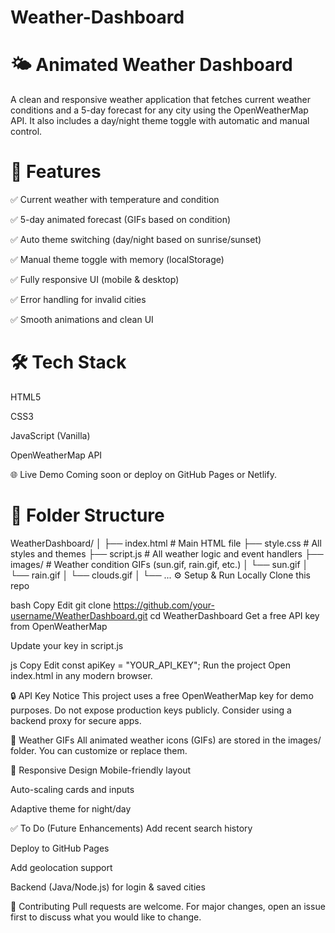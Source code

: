 # Weather-Dashboard
# 🌤️ Animated Weather Dashboard
A clean and responsive weather application that fetches current weather conditions and a 5-day forecast for any city using the OpenWeatherMap API. It also includes a day/night theme toggle with automatic and manual control.



# 🚀 Features
✅ Current weather with temperature and condition

✅ 5-day animated forecast (GIFs based on condition)

✅ Auto theme switching (day/night based on sunrise/sunset)

✅ Manual theme toggle with memory (localStorage)

✅ Fully responsive UI (mobile & desktop)

✅ Error handling for invalid cities

✅ Smooth animations and clean UI

# 🛠️ Tech Stack
HTML5

CSS3

JavaScript (Vanilla)

OpenWeatherMap API

🌐 Live Demo
Coming soon or deploy on GitHub Pages or Netlify.

# 📁 Folder Structure

WeatherDashboard/
│
├── index.html          # Main HTML file
├── style.css           # All styles and themes
├── script.js           # All weather logic and event handlers
├── images/             # Weather condition GIFs (sun.gif, rain.gif, etc.)
│   └── sun.gif
│   └── rain.gif
│   └── clouds.gif
│   └── ...
⚙️ Setup & Run Locally
Clone this repo

bash
Copy
Edit
git clone https://github.com/your-username/WeatherDashboard.git
cd WeatherDashboard
Get a free API key from OpenWeatherMap

Update your key in script.js

js
Copy
Edit
const apiKey = "YOUR_API_KEY";
Run the project
Open index.html in any modern browser.

🔒 API Key Notice
This project uses a free OpenWeatherMap key for demo purposes.
Do not expose production keys publicly. Consider using a backend proxy for secure apps.

📸 Weather GIFs
All animated weather icons (GIFs) are stored in the images/ folder. You can customize or replace them.

📱 Responsive Design
Mobile-friendly layout

Auto-scaling cards and inputs

Adaptive theme for night/day

✅ To Do (Future Enhancements)
Add recent search history

Deploy to GitHub Pages

Add geolocation support

Backend (Java/Node.js) for login & saved cities

🤝 Contributing
Pull requests are welcome. For major changes, open an issue first to discuss what you would like to change.
